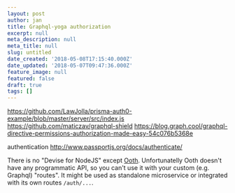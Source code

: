 ```yaml
---
layout: post
author: jan
title: Graphql-yoga authorization
excerpt: null
meta_description: null
meta_title: null
slug: untitled
date_created: '2018-05-08T17:15:40.000Z'
date_updated: '2018-05-07T09:47:36.000Z'
feature_image: null
featured: false
draft: true
tags: []
---
```

https://github.com/LawJolla/prisma-auth0-example/blob/master/server/src/index.js
https://github.com/maticzav/graphql-shield
https://blog.graph.cool/graphql-directive-permissions-authorization-made-easy-54c076b5368e

authentication
http://www.passportjs.org/docs/authenticate/

There is no "Devise for NodeJS" except [Ooth](https://github.com/nmaro/ooth). Unfortunatelly Ooth doesn't have any programmatic API, so you can't use it with your custom (e.g. Graphql) "routes". It might be used as standalone microservice or integrated with its own routes `/auth/...`.

